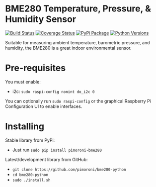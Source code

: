 # BME280 Temperature, Pressure, & Humidity Sensor

[![Build Status](https://travis-ci.com/pimoroni/bme280-python.svg?branch=master)](https://travis-ci.com/pimoroni/bme280-python)
[![Coverage Status](https://coveralls.io/repos/github/pimoroni/bme280-python/badge.svg?branch=master)](https://coveralls.io/github/pimoroni/bme280-python?branch=master)
[![PyPi Package](https://img.shields.io/pypi/v/pimoroni-bme280.svg)](https://pypi.python.org/pypi/pimoroni-bme280)
[![Python Versions](https://img.shields.io/pypi/pyversions/pimoroni-bme280.svg)](https://pypi.python.org/pypi/pimoroni-bme280)

Suitable for measuring ambient temperature, barometric pressure, and humidity, the BME280 is a great indoor environmental sensor.

# Pre-requisites

You must enable:

* i2c: `sudo raspi-config nonint do_i2c 0`

You can optionally run `sudo raspi-config` or the graphical Raspberry Pi Configuration UI to enable interfaces.

# Installing

Stable library from PyPi:

* Just run `sudo pip install pimoroni-bme280`

Latest/development library from GitHub:

* `git clone https://github.com/pimoroni/bme280-python`
* `cd bme280-python`
* `sudo ./install.sh`

